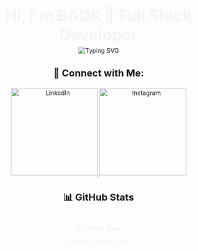 <h1 align="center" style="font-size: 36px; font-weight: bold; animation: fadeIn 2s ease-out;">
  Hi, I'm BADR 👋 Full Stack Developer
</h1>

<!-- Animated Text -->
<p align="center">
  <img src="https://readme-typing-svg.herokuapp.com?font=Fira+Code&size=30&duration=4000&pause=1000&color=00FF00&width=500&lines=Passionate+about+coding+and+building+modern+web+applications!;Constantly+learning+and+evolving+as+a+developer!" alt="Typing SVG" />
</p>

<h3 align="center" style="font-size: 22px; font-weight: bold;">🌟 Connect with Me:</h3>
<p align="center">
  <a href="https://linkedin.com/in/badr-morad" target="_blank">
    <img src="https://img.shields.io/badge/LinkedIn-0A66C2?style=for-the-badge&logo=linkedin&logoColor=white" alt="LinkedIn" width="200" style="transition: all 0.3s ease-in-out;" onmouseover="this.style.transform='scale(1.1)'" onmouseout="this.style.transform='scale(1)'"/>
  </a>
  <a href="https://instagram.com/" target="_blank">
    <img src="https://img.shields.io/badge/Instagram-E4405F?style=for-the-badge&logo=instagram&logoColor=white" alt="Instagram" width="200" style="transition: all 0.3s ease-in-out;" onmouseover="this.style.transform='scale(1.1)'" onmouseout="this.style.transform='scale(1)'"/>
  </a>
</p>

<!-- Animated Stats Card -->
<h3 align="center" style="font-size: 22px; font-weight: bold;">📊 GitHub Stats</h3>
<p align="center">
  <img src="https://github-readme-stats.vercel.app/api?username=badrmorad&show_icons=true&hide_title=true&count_private=true&theme=dark&hide=prs&hide_border=true&card_width=500&border_radius=20&custom_title=My+GitHub+Stats" alt="GitHub Stats" style="animation: fadeInUp 1.5s ease-out;"/>
</p>

<p align="center">
  <img src="https://github-readme-streak-stats.herokuapp.com/?user=badrmorad&theme=dark&hide_border=true&card_width=500&border_radius=20" alt="GitHub Streak Stats" style="animation: fadeInUp 2s ease-out;"/>
</p>

<style>
  /* Animation for Text FadeIn */
  @keyframes fadeIn {
    0% { opacity: 0; transform: translateY(20px); }
    100% { opacity: 1; transform: translateY(0); }
  }

  /* Animation for Stats FadeInUp */
  @keyframes fadeInUp {
    0% { opacity: 0; transform: translateY(20px); }
    100% { opacity: 1; transform: translateY(0); }
  }

  /* Hover effect for icons */
  img:hover {
    transform: scale(1.1);
  }
</style>

